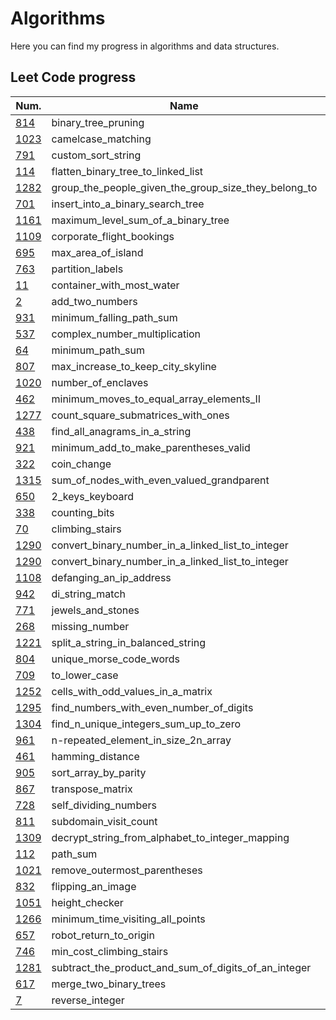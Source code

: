# Algorithms
Here you can find my progress in algorithms and data structures.

## Leet Code progress
|  Num.  | Name    | Lanuage | Difficulty        | Runtime | Memory   |
|-----| --------|-------------:|:--------------:|:------:|:--------:|
|[814](https://github.com/tema7707/Algorithms/tree/master/leetcode/medium/binary_tree_pruning/)|binary_tree_pruning|Java|medium|100.00%|100.00%|
|[1023](https://github.com/tema7707/Algorithms/tree/master/leetcode/medium/camelcase_matching/)|camelcase_matching|Java|medium|100%|100%|
|[791](https://github.com/tema7707/Algorithms/tree/master/leetcode/medium/custom_sort_string/)|custom_sort_string|Java|medium|100.00%|100.00%|
|[114](https://github.com/tema7707/Algorithms/tree/master/leetcode/medium/flatten_binary_tree_to_linked_list/)|flatten_binary_tree_to_linked_list|Java|medium|100.00%|100.00%|
|[1282](https://github.com/tema7707/Algorithms/tree/master/leetcode/medium/group_the_people_given_the_group_size_they_belong_to/)|group_the_people_given_the_group_size_they_belong_to|Java|medium|100.00%|100.00%|
|[701](https://github.com/tema7707/Algorithms/tree/master/leetcode/medium/insert_into_a_binary_search_tree/)|insert_into_a_binary_search_tree|Java|medium|100.00%|100.00%|
|[1161](https://github.com/tema7707/Algorithms/tree/master/leetcode/medium/maximum_level_sum_of_a_binary_tree/)|maximum_level_sum_of_a_binary_tree|Java|medium|99.95%|100.00%|
|[1109](https://github.com/tema7707/Algorithms/tree/master/leetcode/medium/corporate_flight_bookings/)|corporate_flight_bookings|Java|medium|99.33%|100.00%|
|[695](https://github.com/tema7707/Algorithms/tree/master/leetcode/medium/max_area_of_island/)|max_area_of_island|Java|medium|99.29%|96.30%|
|[763](https://github.com/tema7707/Algorithms/tree/master/leetcode/medium/partition_labels/)|partition_labels|Java|medium|99.27%|96.10%|
|[11](https://github.com/tema7707/Algorithms/tree/master/leetcode/medium/container_with_most_water/)|container_with_most_water|Java|medium|95.40%|94.87%|
|[2](https://github.com/tema7707/Algorithms/tree/master/leetcode/medium/add_two_numbers/)|add_two_numbers|Java|medium|99.99%|87.15%|
|[931](https://github.com/tema7707/Algorithms/tree/master/leetcode/medium/minimum_falling_path_sum/)|minimum_falling_path_sum|Java|medium|86.99%|100.00%|
|[537](https://github.com/tema7707/Algorithms/tree/master/leetcode/medium/complex_number_multiplication/)|complex_number_multiplication|Java|medium|80.26%|100%|
|[64](https://github.com/tema7707/Algorithms/tree/master/leetcode/medium/minimum_path_sum/)|minimum_path_sum|Java|medium|91.09%|87.84%|
|[807](https://github.com/tema7707/Algorithms/tree/master/leetcode/medium/max_increase_to_keep_city_skyline/)|max_increase_to_keep_city_skyline|Java|medium|100.00%|70.37%|
|[1020](https://github.com/tema7707/Algorithms/tree/master/leetcode/medium/number_of_enclaves/)|number_of_enclaves|Java|medium|93.48%|71.43%|
|[462](https://github.com/tema7707/Algorithms/tree/master/leetcode/medium/minimum_moves_to_equal_array_elements_II/)|minimum_moves_to_equal_array_elements_II|Java|medium|59.91%|100.00%|
|[1277](https://github.com/tema7707/Algorithms/tree/master/leetcode/medium/count_square_submatrices_with_ones/)|count_square_submatrices_with_ones|Java|medium|55.95%|100.00%|
|[438](https://github.com/tema7707/Algorithms/tree/master/leetcode/medium/find_all_anagrams_in_a_string/)|find_all_anagrams_in_a_string|Java|medium|52.28%|100.00%|
|[921](https://github.com/tema7707/Algorithms/tree/master/leetcode/medium/minimum_add_to_make_parentheses_valid/)|minimum_add_to_make_parentheses_valid|Java|medium|52.28%|100.00%|
|[322](https://github.com/tema7707/Algorithms/tree/master/leetcode/medium/coin_change/)|coin_change|Java|medium|35.39%|100%|
|[1315](https://github.com/tema7707/Algorithms/tree/master/leetcode/medium/sum_of_nodes_with_even_valued_grandparent/)|sum_of_nodes_with_even_valued_grandparent|Python|medium|30.27%|100.00%|
|[650](https://github.com/tema7707/Algorithms/tree/master/leetcode/medium/2_keys_keyboard/)|2_keys_keyboard|Java|medium|100.00%|5.26%|
|[338](https://github.com/tema7707/Algorithms/tree/master/leetcode/medium/counting_bits/)|counting_bits|Java|medium|34.86%|5.88%|
|[70](https://github.com/tema7707/Algorithms/tree/master/leetcode/easy/climbing_stairs/)|climbing_stairs|Python|easy|100.00%|100.00%|
|[1290](https://github.com/tema7707/Algorithms/tree/master/leetcode/easy/convert_binary_number_in_a_linked_list_to_integer/)|convert_binary_number_in_a_linked_list_to_integer|Java|easy|100.00%|100.00%|
|[1290](https://github.com/tema7707/Algorithms/tree/master/leetcode/easy/convert_binary_number_in_a_linked_list_to_integer/)|convert_binary_number_in_a_linked_list_to_integer|Python|easy|66.58%|100.00%|
|[1108](https://github.com/tema7707/Algorithms/tree/master/leetcode/easy/defanging_an_ip_address/)|defanging_an_ip_address|Java|easy|100.00%|100.00%|
|[942](https://github.com/tema7707/Algorithms/tree/master/leetcode/easy/di_string_match/)|di_string_match|Python|easy|100.00%|100.00%|
|[771](https://github.com/tema7707/Algorithms/tree/master/leetcode/easy/jewels_and_stones/)|jewels_and_stones|Java|easy|100.00%|100.00%|
|[268](https://github.com/tema7707/Algorithms/tree/master/leetcode/easy/missing_number/)|missing_number|Java|easy|100.00%|100.00%|
|[1221](https://github.com/tema7707/Algorithms/tree/master/leetcode/easy/split_a_string_in_balanced_string/)|split_a_string_in_balanced_string|Java|easy|100.00%|100.00%|
|[804](https://github.com/tema7707/Algorithms/tree/master/leetcode/easy/unique_morse_code_words/)|unique_morse_code_words|Java|easy|100.00%|100.00%|
|[709](https://github.com/tema7707/Algorithms/tree/master/leetcode/easy/to_lower_case/)|to_lower_case|Python|easy|99.67%|100.00%|
|[1252](https://github.com/tema7707/Algorithms/tree/master/leetcode/easy/cells_with_odd_values_in_a_matrix/)|cells_with_odd_values_in_a_matrix|Python|easy|97.58%|100.00%|
|[1295](https://github.com/tema7707/Algorithms/tree/master/leetcode/easy/find_numbers_with_even_number_of_digits/)|find_numbers_with_even_number_of_digits|Python|easy|97.57%|100.00%|
|[1304](https://github.com/tema7707/Algorithms/tree/master/leetcode/easy/find_n_unique_integers_sum_up_to_zero/)|find_n_unique_integers_sum_up_to_zero|Python|easy|97.57%|100.00%|
|[961](https://github.com/tema7707/Algorithms/tree/master/leetcode/easy/n-repeated_element_in_size_2n_array/)|n-repeated_element_in_size_2n_array|Python|easy|97.57%|100.00%|
|[461](https://github.com/tema7707/Algorithms/tree/master/leetcode/easy/hamming_distance/)|hamming_distance|Python|easy|96.29%|100.00%|
|[905](https://github.com/tema7707/Algorithms/tree/master/leetcode/easy/sort_array_by_parity/)|sort_array_by_parity|Python|easy|98.23%|94.81%|
|[867](https://github.com/tema7707/Algorithms/tree/master/leetcode/easy/transpose_matrix/)|transpose_matrix|Python|easy|92.67%|100.00%|
|[728](https://github.com/tema7707/Algorithms/tree/master/leetcode/easy/self_dividing_numbers/)|self_dividing_numbers|Python|easy|91.07%|100.00%|
|[811](https://github.com/tema7707/Algorithms/tree/master/leetcode/easy/subdomain_visit_count/)|subdomain_visit_count|Python|easy|91.06%|100.00%|
|[1309](https://github.com/tema7707/Algorithms/tree/master/leetcode/easy/decrypt_string_from_alphabet_to_integer_mapping/)|decrypt_string_from_alphabet_to_integer_mapping|Python|easy|90.40%|100.00%|
|[112](https://github.com/tema7707/Algorithms/tree/master/leetcode/easy/path_sum/)|path_sum|Java|easy|100.00%|89.41%|
|[1021](https://github.com/tema7707/Algorithms/tree/master/leetcode/easy/remove_outermost_parentheses/)|remove_outermost_parentheses|Python|easy|88.46%|100.00%|
|[832](https://github.com/tema7707/Algorithms/tree/master/leetcode/easy/flipping_an_image/)|flipping_an_image|Python|easy|87.57%|100.00%|
|[1051](https://github.com/tema7707/Algorithms/tree/master/leetcode/easy/height_checker/)|height_checker|Java|easy|87.57%|100.00%|
|[1266](https://github.com/tema7707/Algorithms/tree/master/leetcode/easy/minimum_time_visiting_all_points/)|minimum_time_visiting_all_points|Java|easy|86.37%|100.00%|
|[657](https://github.com/tema7707/Algorithms/tree/master/leetcode/easy/robot_return_to_origin/)|robot_return_to_origin|Python|easy|70.00%|100.00%|
|[746](https://github.com/tema7707/Algorithms/tree/master/leetcode/easy/min_cost_climbing_stairs/)|min_cost_climbing_stairs|Java|easy|99.92%|67.86%|
|[1281](https://github.com/tema7707/Algorithms/tree/master/leetcode/easy/subtract_the_product_and_sum_of_digits_of_an_integer/)|subtract_the_product_and_sum_of_digits_of_an_integer|Python|easy|57.21%|100.00%|
|[617](https://github.com/tema7707/Algorithms/tree/master/leetcode/easy/merge_two_binary_trees/)|merge_two_binary_trees|Python|easy|46.92%|82.86%|
|[7](https://github.com/tema7707/Algorithms/tree/master/leetcode/easy/reverse_integer/)|reverse_integer|Java|easy|100.00%|11.66%|
